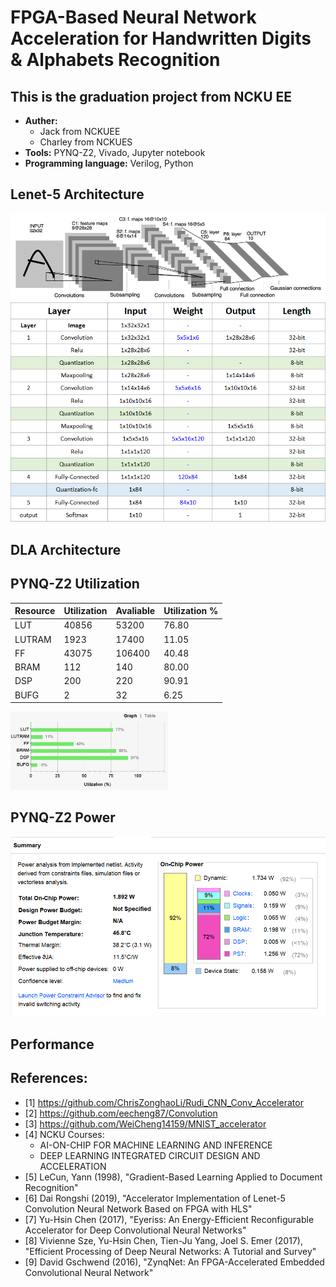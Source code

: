 # FPGA-Based Neural Network Acceleration for Handwritten Digits & Alphabets Recognition 

## This is the graduation project from NCKU EE
* **Auther:** 
    - Jack from NCKUEE
    - Charley from NCKUES
* **Tools:**  PYNQ-Z2, Vivado, Jupyter notebook
* **Programming language:**  Verilog, Python

## Lenet-5 Architecture
<img src="/Image/Lenet-5_architecture.png"/>
<img src="/Image/Lenet-5.png"/>

## DLA Architecture

## PYNQ-Z2 Utilization
|Resource                  |Utilization  |Avaliable    |Utilization % |
|  -----                   | -----       | -----       | -----        |
|LUT     	               |40856        |53200        |76.80         |
|LUTRAM                    |1923         |17400        |11.05         |
|FF                        |43075        |106400       |40.48         |
|BRAM   	               |112          |140          |80.00         |
|DSP    		           |200          |220          |90.91         |
|BUFG                      |2            |32           |6.25          |

<img src="/Image/Utilization_graph.png" height="50%" width="50%"/>

## PYNQ-Z2 Power
<img src="/Image/power.png"/>

## Performance

## References:
* [1] https://github.com/ChrisZonghaoLi/Rudi_CNN_Conv_Accelerator
* [2] https://github.com/eecheng87/Convolution
* [3] https://github.com/WeiCheng14159/MNIST_accelerator
* [4] NCKU Courses:
    - AI-ON-CHIP FOR MACHINE LEARNING AND INFERENCE
    - DEEP LEARNING INTEGRATED CIRCUIT DESIGN AND ACCELERATION
* [5] LeCun, Yann  (1998), "Gradient-Based Learning Applied to Document Recognition"
* [6] Dai Rongshi  (2019), "Accelerator Implementation of Lenet-5 Convolution Neural Network Based on FPGA with HLS"
* [7] Yu-Hsin Chen (2017), "Eyeriss: An Energy-Efficient Reconfigurable Accelerator for Deep Convolutional Neural Networks"
* [8] Vivienne Sze, Yu-Hsin Chen, Tien-Ju Yang, Joel S. Emer (2017), "Efficient Processing of Deep Neural Networks: A Tutorial and Survey"
* [9] David Gschwend (2016), "ZynqNet: An FPGA-Accelerated Embedded Convolutional Neural Network"
